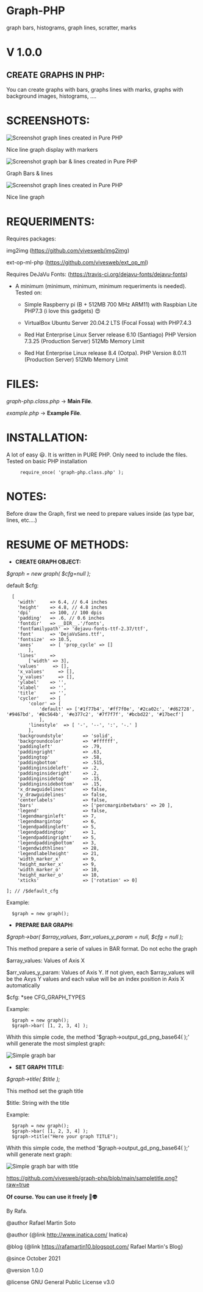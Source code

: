 # Graph-PHP
graph bars, histograms, graph lines, scratter, marks

# V 1.0.0

## CREATE GRAPHS IN PHP:
You can create graphs with bars, graphs lines with marks, graphs with background images, histograms, ....

# SCREENSHOTS:
![Screenshot graph lines created in Pure PHP](https://github.com/vivesweb/graph/blob/main/sample%201.png?raw=true)

Nice line graph display with markers

![Screenshot graph bar & lines created in Pure PHP](https://github.com/vivesweb/graph/blob/main/sample2.png?raw=true)

Graph Bars & lines

![Screenshot graph lines created in Pure PHP](https://github.com/vivesweb/graph/blob/main/sample4.png?raw=true)

Nice line graph


 # REQUERIMENTS:
 
 Requires packages:
  
  img2img (https://github.com/vivesweb/img2img)
  
  ext-op-ml-php (https://github.com/vivesweb/ext_op_ml)
  
 Requires DeJaVu Fonts: (https://travis-ci.org/dejavu-fonts/dejavu-fonts)
 
 - A minimum (minimum, minimum, minimum requeriments is needed). Tested on:
 		
    - Simple Raspberry pi (B +	512MB	700 MHz ARM11) with Raspbian Lite PHP7.3 (i love this gadgets)  :heart_eyes:
 		
    - VirtualBox Ubuntu Server 20.04.2 LTS (Focal Fossa) with PHP7.4.3

    - Red Hat Enterprise Linux Server release 6.10 (Santiago) PHP Version 7.3.25 (Production Server) 512Mb Memory Limit

    - Red Hat Enterprise Linux release 8.4 (Ootpa). PHP Version 8.0.11 (Production Server) 512Mb Memory Limit


 
# FILES:
 *graph-php.class.php* -> **Main File**.
 
 *example.php* -> **Example File**.
 
 
 # INSTALLATION:
 A lot of easy :smiley:. It is written in PURE PHP. Only need to include the files. Tested on basic PHP installation
 
         require_once( 'graph-php.class.php' );
         

 # NOTES:
 Before draw the Graph, first we need to prepare values inside (as type bar, lines, etc....)
 
# RESUME OF METHODS:

- **CREATE GRAPH OBJECT:**
 
*$graph = new graph( $cfg=null );*

default $cfg:

      [
        'width'     => 6.4, // 6.4 inches
        'height'    => 4.8, // 4.8 inches 
        'dpi'       => 100, // 100 dpis
        'padding'   => .6, // 0.6 inches
        'fontdir'   => __DIR__.'/fonts',
        'fontfamilypath' => 'dejavu-fonts-ttf-2.37/ttf',
        'font'      => 'DejaVuSans.ttf',    
        'fontsize'  => 10.5,
        'axes'      => [ 'prop_cycle' => []
            ],
        'lines'     =>
            ['width' => 3],
        'values'     => [],
        'x_values'     => [],
        'y_values'     => [],
        'ylabel'    => '',
        'xlabel'    => '',
        'title'     => '',
        'cycler'    => [ 
            'color' => [ 
                'default' => ['#1f77b4', '#ff7f0e', '#2ca02c', '#d62728', '#9467bd', '#8c564b', '#e377c2', '#7f7f7f', '#bcbd22', '#17becf']
                ],
            'linestyle'  => [ '-', '--', ':', '-.' ]
            ],
        'backgroundstyle'       => 'solid',
        'backgroundcolor'       => '#ffffff',
        'paddingleft'           => .79,
        'paddingright'          => .63,
        'paddingtop'            => .58,
        'paddingbottom'         => .515,
        'paddinginsideleft'     => .2,
        'paddinginsideright'    => .2,
        'paddinginsidetop'      => .15,
        'paddinginsidebottom'   => .15,
        'x_drawguidelines'      => false,
        'y_drawguidelines'      => false,
		'centerlabels'			=> false,
		'bars'	                => ['percmarginbetwbars' => 20 ],
		'legend'			    => false,
		'legendmarginleft'		=> 7,
        'legendmargintop'		=> 6,
        'legendpaddingleft'		=> 5,
        'legendpaddingtop'		=> 1,
        'legendpaddingright'	=> 5,
        'legendpaddingbottom'	=> 3,
        'legendwidthlines'	    => 28,
        'legendlabelheight'     => 21,
		'width_marker_x'		=> 9,
		'height_marker_x'		=> 9,
		'width_marker_o'		=> 10,
		'height_marker_o'		=> 10,
        'xticks'                => ['rotation' => 0]
		
    ]; // /$default_cfg

Example:

      $graph = new graph();
 
 - **PREPARE BAR GRAPH:**
 
*$graph->bar( $array_values, $arr_values_y_param = null, $cfg = null );*

This method prepare a serie of values in BAR format. Do not echo the graph

$array_values: Values of Axis X

$arr_values_y_param: Values of Axis Y. If not given, each $array_values will be the Axys Y values and each value will be an index position in Axis X automatically

$cfg: *see CFG_GRAPH_TYPES

Example:

      $graph = new graph();
      $graph->bar( [1, 2, 3, 4] );
      
Whith this simple code, the method '$graph->output_gd_png_base64( );' whill generate the most simplest graph:

![Simple graph bar](https://github.com/vivesweb/graph-php/blob/main/samplesimple.png?raw=true)
 
 - **SET GRAPH TITLE:**
 
*$graph->title( $title );*

This method set the graph title

$title: String with the title

Example:

      $graph = new graph();
      $graph->bar( [1, 2, 3, 4] );
      $graph->title("Here your graph TITLE");
      
Whith this simple code, the method '$graph->output_gd_png_base64( );' whill generate next graph:

![Simple graph bar with title](https://github.com/vivesweb/graph-php/blob/main/sampletitle.png?raw=true)


https://github.com/vivesweb/graph-php/blob/main/sampletitle.png?raw=true
 
 **Of course. You can use it freely :vulcan_salute::alien:**
 
 By Rafa.
 
 
 @author Rafael Martin Soto
 
 @author {@link http://www.inatica.com/ Inatica}
 
 @blog {@link https://rafamartin10.blogspot.com/ Rafael Martin's Blog}
 
 @since October 2021
 
 @version 1.0.0
 
 @license GNU General Public License v3.0
